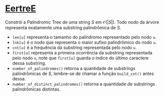 # [EertreE](eertree.cpp)

Constrói a Palindromic Tree de uma string $S$ em $\mathcal{O}(|S|)$. Todo nodo da árvore representa exatamente uma substring palindrômica de $S$.

- `len[u]` representa o tamanho do palíndromo representado pelo nodo `u`.
- `lnk[u]` é o nodo que representa o maior sufixo palindrômico do nodo `u`.
- `cnt[u]` é a frequência da substring representada pelo nodo `u`.
- `first[u]` representa a primeira ocorrência da substring representada pelo nodo `u`, note que `first[u]` guarda o índice do último caractere dessa substring.
- `number_of_palindromes()` retorna a quantidade de substrings palindrômicas de $S$, lembre-se de chamar a função `build_cnt()` antes dessa.
- `number_of_distinct_palindromes()` retorna a quantidade de substrings palindrômicas distintas.